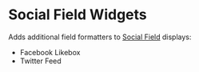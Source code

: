 Social Field Widgets
====================

Adds additional field formatters to [Social Field](https://www.drupal.org/project/socialfield) displays:
* Facebook Likebox
* Twitter Feed